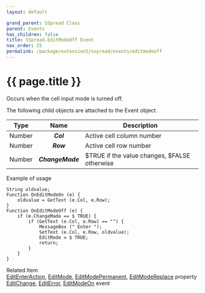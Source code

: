 ```yaml
---
layout: default

grand_parent: SSpread Class
parent: Events
has_children: false
title: SSpread.EditModeOff Event
nav_order: 25
permalink: /package/extension5/sspread/events/editmodeoff
---
```

# {{ page.title }}

Occurs when the cell input mode is turned off.

The following child objects are attached to the Event object.

| Type   | Name             | Description                                  |
|--------|:------------------:|----------------------------------------------|
| Number |     **_Col_**    | Active cell column number                    |
| Number |     **_Row_**    | Active cell row number                       |
| Number | **_ChangeMade_** | $TRUE if the value changes, $FALSE otherwise |

Example of usage<br>
```
String oldvalue;
Function OnEditModeOn (e) {
    oldvalue = GetText (e.Col, e.Row);
}
Function OnEditModeOff (e) {
    if (e.ChangeMade == $ TRUE) {
        if (GetText (e.Col, e.Row) == "") {
            MessageBox (" Enter ");
            SetText (e.Col, e.Row, oldvalue);
            EditMode = $ TRUE;
            return;
        }
    }
}
```

Related Item <br>
<a href="/package/extension5/sspread/properties/editenteraction">EditEnterAction</a>, <a href="/package/extension5/sspread/properties/editmode">EditMode</a>, <a href="/package/extension5/sspread/properties/editmodepermanent">EditModePermanent</a>, <a href="/package/extension5/sspread/properties/editmodereplace">EditModeReplace</a> property <br><a href="/package/extension5/sspread/events/editchange">EditChange</a>, <a href="/package/extension5/sspread/events/editerror">EditError</a>, <a href="/package/extension5/sspread/events/editmodeon">EditModeOn</a> event